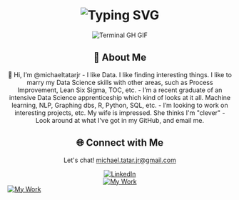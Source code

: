 <div align="center">
    <h1><img src="https://readme-typing-svg.herokuapp.com?font=Jetbrains+mono&size=40&duration=3000&color=33FF33&center=true&vCenter=true&width=435&lines=Heya!..+I'm+Mike;This+is..;..my+Github..;" alt="Typing SVG"/></h1>
    <p><img src="termina-gh.gif" alt="Terminal GH GIF" /></p>
</div>

<div align="center">
    <h2>🚀 About Me</h2>
<!--     <p><img src="termina-gh.gif" alt="Terminal GH GIF" /></p> -->
    <p>👋 Hi, I’m @michaeltatarjr
-  I like Data. I like finding interesting things.  I like to marry my Data Science skills with other areas, such as Process Improvement, Lean Six Sigma, TOC, etc. 
- I’m a recent graduate of an intensive Data Science apprenticeship which kind of looks at it all. Machine learning, NLP, Graphing dbs, R, Python, SQL, etc.  
- I’m looking to work on interesting projects, etc. My wife is impressed. She thinks I'm "clever"
- Look around at what I've got in my GitHub, and email me. </p>
</div>
<div style="text-align: center;">
  <h2 class="section-heading">🌐 Connect with Me</h2>
  <p>Let's chat! <a href="mailto:michael.tatar.jr@gmail.com">michael.tatar.jr@gmail.com</a></p>
  
  <div>
    <a href="https://www.linkedin.com/in/mike-tatar">
      <img src="https://img.shields.io/badge/mike-tatar-0077B5?style=for-the-badge&logo=linkedin&logoColor=white" alt="LinkedIn"/>
    </a>
  </div>

  <div>
    <a href="https://churchfathersproject-michaeltatarjr.streamlit.app">
      <img src="https://img.shields.io/badge/click%20here%20to%20see%20my%20work-8A2BE2?style=for-the-badge&logo=streamlit&logoColor=white" alt="My Work"/>
    </a>
  </div>
</div>

  <div>
    <a href="https://michaeltatarjr.shinyapps.io/shiny-starter-michaeltatarjr">
      <img src="https://img.shields.io/badge/click%20here%20to%20see%20some%20other%20work-8A2BE2?style=for-the-badge&logo=rshiny&logoColor=blue" alt="My Work"/>
    </a>
  </div>
</div>
<!---
michaeltatarjr/michaeltatarjr is a ✨ special ✨ repository because its `README.md` (this file) appears on your GitHub profile.
You can click the Preview link to take a look at your changes.
--->
